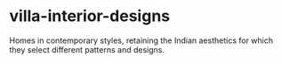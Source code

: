 # villa-interior-designs
Homes in contemporary styles, retaining the Indian aesthetics for which they select different patterns and designs.
